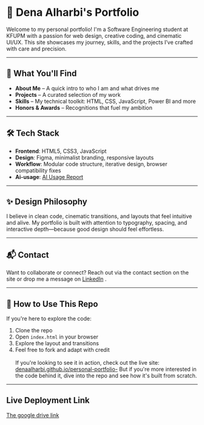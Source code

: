 # 🎨 Dena Alharbi's Portfolio

Welcome to my personal portfolio!
I'm a Software Engineering student at KFUPM with a passion for web design, creative coding, and cinematic UI/UX. This
site showcases my journey, skills, and the projects I’ve crafted with care and precision.

---

## 🚀 What You'll Find

- **About Me** – A quick intro to who I am and what drives me
- **Projects** – A curated selection of my work
- **Skills** – My technical toolkit: HTML, CSS, JavaScript, Power BI and more
- **Honors & Awards** – Recognitions that fuel my ambition

---

## 🛠️ Tech Stack

- **Frontend**: HTML5, CSS3, JavaScript
- **Design**: Figma, minimalist branding, responsive layouts
- **Workflow**: Modular code structure, iterative design, browser compatibility fixes
- **Ai-usage**: [AI Usage Report](Docs/ai-usage-report.md)

---

## ✨ Design Philosophy

I believe in clean code, cinematic transitions, and layouts that feel intuitive and alive. My portfolio is built with
attention to typography, spacing, and interactive depth—because good design should feel effortless.

---

## 📬 Contact

Want to collaborate or connect? Reach out via the contact section on the site or drop me a message
on [LinkedIn](https://www.linkedin.com/in/dena-alharbi/) .

---

## 📁 How to Use This Repo

If you're here to explore the code:

1. Clone the repo
2. Open `index.html` in your browser
3. Explore the layout and transitions
4. Feel free to fork and adapt with credit<br><br>
   If you're looking to see it in action, check out the live
   site: [denaalharbi.github.io/personal-portfolio-](https://denaalharbi.github.io/personal-portfolio-/)
   But if you're more interested in the code behind it, dive into the repo and see how it's built from scratch.

---

## Live Deployment Link
[The google drive link](https://drive.google.com/drive/folders/1KEUI212Ttg7DnnJWdLw0AUwMe_UGRUCC?usp=drive_link)
